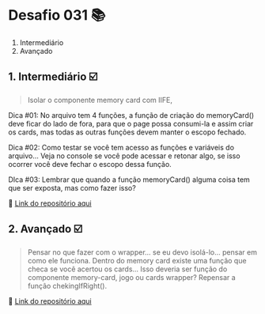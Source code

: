 # Desafio 031 :books:

1. Intermediário
2. Avançado

## 1. Intermediário :ballot_box_with_check:

> Isolar o componente memory card com IIFE, 

Dica #01: No arquivo tem 4 funções, a função de criação do memoryCard() deve ficar do lado de fora, para que o page possa consumi-la e assim criar os cards, mas todas as outras funções devem manter o escopo fechado.

Dica #02: Como testar se você tem acesso as funções e variáveis do arquivo... Veja no console se você pode acessar e retonar algo, se isso ocorrer você deve fechar o escopo dessa função.

DIca #03: Lembrar que quando a função memoryCard() alguma coisa tem que ser exposta, mas como fazer isso?

:memo: [Link do repositório aqui]()

## 2. Avançado :ballot_box_with_check:

>  Pensar no que fazer com o wrapper... se eu devo isolá-lo... pensar em como ele funciona. 
>  Dentro do memory card existe uma função que checa se você acertou os cards... Isso deveria ser função do componente memory-card, jogo ou cards wrapper? Repensar a função chekingIfRight().

:memo: [Link do repositório aqui]()



